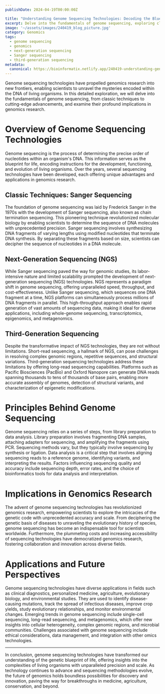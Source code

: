 ```yaml
---
publishDate: 2024-04-19T00:00:00Z

title: "Understanding Genome Sequencing Technologies: Decoding the Blueprint of Life"
excerpt: Delve into the fundamentals of genome sequencing, exploring classic Sanger sequencing, next-generation sequencing (NGS), and third-generation sequencing, and their implications in genomics research.
image: '~/assets/images/240419_blog_picture.jpg'
category: Genomics
tags:
  - genome sequencing
  - genomics
  - next-generation sequencing
  - Sanger sequencing
  - third-generation sequencing
metadata:
  canonical: https://bioinformatix.netlify.app/240419-understanding-genome-sequencing
---
```


Genome sequencing technologies have propelled genomics research into new frontiers, enabling scientists to unravel the mysteries encoded within the DNA of living organisms. In this detailed exploration, we will delve into the fundamentals of genome sequencing, from classic techniques to cutting-edge advancements, and examine their profound implications in genomics research.

# Overview of Genome Sequencing Technologies

Genome sequencing is the process of determining the precise order of nucleotides within an organism's DNA. This information serves as the blueprint for life, encoding instructions for the development, functioning, and evolution of living organisms. Over the years, several sequencing technologies have been developed, each offering unique advantages and applications in genomics research.

## Classic Techniques: Sanger Sequencing

The foundation of genome sequencing was laid by Frederick Sanger in the 1970s with the development of Sanger sequencing, also known as chain termination sequencing. This pioneering technique revolutionized molecular biology by enabling scientists to determine the sequence of DNA molecules with unprecedented precision. Sanger sequencing involves synthesizing DNA fragments of varying lengths using modified nucleotides that terminate DNA synthesis. By separating these fragments based on size, scientists can decipher the sequence of nucleotides in a DNA molecule.

## Next-Generation Sequencing (NGS)

While Sanger sequencing paved the way for genomic studies, its labor-intensive nature and limited scalability prompted the development of next-generation sequencing (NGS) technologies. NGS represents a paradigm shift in genome sequencing, offering unparalleled speed, throughput, and cost-effectiveness. Unlike Sanger sequencing, which sequences one DNA fragment at a time, NGS platforms can simultaneously process millions of DNA fragments in parallel. This high-throughput approach enables rapid generation of vast amounts of sequencing data, making it ideal for diverse applications, including whole-genome sequencing, transcriptomics, epigenomics, and metagenomics.

## Third-Generation Sequencing

Despite the transformative impact of NGS technologies, they are not without limitations. Short-read sequencing, a hallmark of NGS, can pose challenges in resolving complex genomic regions, repetitive sequences, and structural variations. Third-generation sequencing technologies address these limitations by offering long-read sequencing capabilities. Platforms such as Pacific Biosciences (PacBio) and Oxford Nanopore can generate DNA reads spanning thousands to tens of thousands of base pairs, enabling more accurate assembly of genomes, detection of structural variants, and characterization of epigenetic modifications.

# Principles Behind Genome Sequencing

Genome sequencing relies on a series of steps, from library preparation to data analysis. Library preparation involves fragmenting DNA samples, attaching adapters for sequencing, and amplifying the fragments using PCR. Sequencing methods vary, but they typically involve sequencing by synthesis or ligation. Data analysis is a critical step that involves aligning sequencing reads to a reference genome, identifying variants, and interpreting the results. Factors influencing sequencing quality and accuracy include sequencing depth, error rates, and the choice of bioinformatics tools for data analysis and interpretation.

# Implications in Genomics Research

The advent of genome sequencing technologies has revolutionized genomics research, empowering scientists to explore the intricacies of the genetic code with unprecedented accuracy and scale. From deciphering the genetic basis of diseases to unraveling the evolutionary history of species, genome sequencing has become an indispensable tool for scientists worldwide. Furthermore, the plummeting costs and increasing accessibility of sequencing technologies have democratized genomics research, fostering collaboration and innovation across diverse fields.

# Applications and Future Perspectives

Genome sequencing technologies have diverse applications in fields such as clinical diagnostics, personalized medicine, agriculture, evolutionary biology, and environmental studies. They are used to identify disease-causing mutations, track the spread of infectious diseases, improve crop yields, study evolutionary relationships, and monitor environmental changes. Emerging trends in genome sequencing include single-cell sequencing, long-read sequencing, and metagenomics, which offer new insights into cellular heterogeneity, complex genomic regions, and microbial communities. Challenges associated with genome sequencing include ethical considerations, data management, and integration with other omics technologies.

***

In conclusion, genome sequencing technologies have transformed our understanding of the genetic blueprint of life, offering insights into the complexities of living organisms with unparalleled precision and scale. As technology continues to advance and sequencing methodologies evolve, the future of genomics holds boundless possibilities for discovery and innovation, paving the way for breakthroughs in medicine, agriculture, conservation, and beyond.